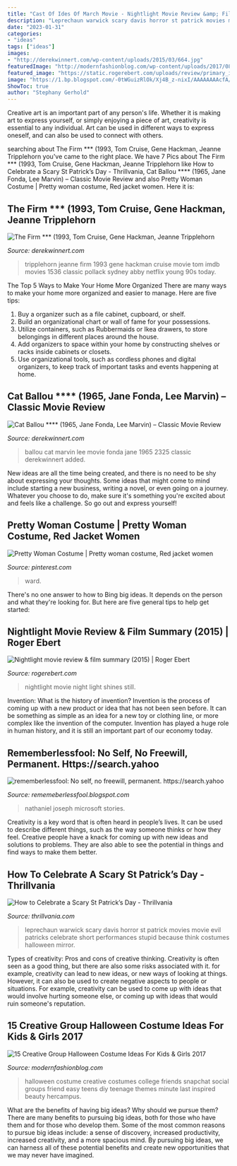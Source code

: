 ```yaml
---
title: "Cast Of Ides Of March Movie - Nightlight Movie Review &amp; Film Summary (2015)"
description: "Leprechaun warwick scary davis horror st patrick movies movie evil patricks celebrate short performances stupid because think costumes halloween mirror"
date: "2023-01-31"
categories:
- "ideas"
tags: ["ideas"]
images:
- "http://derekwinnert.com/wp-content/uploads/2015/03/664.jpg"
featuredImage: "http://modernfashionblog.com/wp-content/uploads/2017/08/15-Creative-Group-Halloween-Costume-Ideas-For-Kids-Girls-2017-10.jpg"
featured_image: "https://static.rogerebert.com/uploads/review/primary_image/reviews/nightlight-2015/hero_Nightlight-2015-1.jpg"
image: "https://1.bp.blogspot.com/-0tWGuizRlOk/Xj4B_z-nixI/AAAAAAAAcfA/fGyaa2zSerUNorN_VfVEKSJoUkITaVQtwCLcBGAsYHQ/s1600/Untitled384.png"
ShowToc: true
author: "Stephany Gerhold"
---
```



Creative art is an important part of any person's life. Whether it is making art to express yourself, or simply enjoying a piece of art, creativity is essential to any individual. Art can be used in different ways to express oneself, and can also be used to connect with others.

	

		
searching about The Firm *** (1993, Tom Cruise, Gene Hackman, Jeanne Tripplehorn you've came to the right place. We have 7 Pics about The Firm *** (1993, Tom Cruise, Gene Hackman, Jeanne Tripplehorn like How to Celebrate a Scary St Patrick’s Day - Thrillvania, Cat Ballou **** (1965, Jane Fonda, Lee Marvin) – Classic Movie Review and also Pretty Woman Costume | Pretty woman costume, Red jacket women. Here it is:
		
    
## The Firm *** (1993, Tom Cruise, Gene Hackman, Jeanne Tripplehorn

<img loading=lazy src="http://derekwinnert.com/wp-content/uploads/2014/08/439.jpg" onerror="this.onerror=null;this.src='https://tse3.mm.bing.net/th?id=OIP.G3jqf05yG48oAN_sxi5jFwHaE-&amp;pid=15.1';" alt="The Firm *** (1993, Tom Cruise, Gene Hackman, Jeanne Tripplehorn">

_Source: derekwinnert.com_

>tripplehorn jeanne firm 1993 gene hackman cruise movie tom imdb movies 1536 classic pollack sydney abby netflix young 90s today. 

	

The Top 5 Ways to Make Your Home More Organized
There are many ways to make your home more organized and easier to manage. Here are five tips: 
1. Buy a organizer such as a file cabinet, cupboard, or shelf. 
2. Build an organizational chart or wall of fame for your possessions. 
3. Utilize containers, such as Rubbermaids or Ikea drawers, to store belongings in different places around the house. 
4. Add organizers to space within your home by constructing shelves or racks inside cabinets or closets. 
5. Use organizational tools, such as cordless phones and digital organizers, to keep track of important tasks and events happening at home.

    
## Cat Ballou **** (1965, Jane Fonda, Lee Marvin) – Classic Movie Review

<img loading=lazy src="http://derekwinnert.com/wp-content/uploads/2015/03/664.jpg" onerror="this.onerror=null;this.src='https://tse4.mm.bing.net/th?id=OIP.bQN_iZMskgZfHLpXj6M1UQHaFz&amp;pid=15.1';" alt="Cat Ballou **** (1965, Jane Fonda, Lee Marvin) – Classic Movie Review">

_Source: derekwinnert.com_

>ballou cat marvin lee movie fonda jane 1965 2325 classic derekwinnert added. 

	

New ideas are all the time being created, and there is no need to be shy about expressing your thoughts. Some ideas that might come to mind include starting a new business, writing a novel, or even going on a journey. Whatever you choose to do, make sure it's something you're excited about and feels like a challenge. So go out and express yourself!

    
## Pretty Woman Costume | Pretty Woman Costume, Red Jacket Women

<img loading=lazy src="https://i.pinimg.com/736x/17/25/45/172545e82c2a2e225e6e1c564a1fae94.jpg" onerror="this.onerror=null;this.src='https://tse3.mm.bing.net/th?id=OIP.s2alVVbva8LnqLL2EyXREAHaJ4&amp;pid=15.1';" alt="Pretty Woman Costume | Pretty woman costume, Red jacket women">

_Source: pinterest.com_

>ward. 

	

There's no one answer to how to Bing big ideas. It depends on the person and what they're looking for. But here are five general tips to help get started: 

    
## Nightlight Movie Review &amp; Film Summary (2015) | Roger Ebert

<img loading=lazy src="https://static.rogerebert.com/uploads/review/primary_image/reviews/nightlight-2015/hero_Nightlight-2015-1.jpg" onerror="this.onerror=null;this.src='https://tse2.mm.bing.net/th?id=OIP.C9t3g2WssK1213eMFRxfMgHaDF&amp;pid=15.1';" alt="Nightlight movie review &amp; film summary (2015) | Roger Ebert">

_Source: rogerebert.com_

>nightlight movie night light shines still. 

	

Invention: What is the history of invention?
Invention is the process of coming up with a new product or idea that has not been seen before. It can be something as simple as an idea for a new toy or clothing line, or more complex like the invention of the computer. Invention has played a huge role in human history, and it is still an important part of our economy today.

    
## Rememberlessfool: No Self, No Freewill, Permanent. Https://search.yahoo

<img loading=lazy src="https://1.bp.blogspot.com/-0tWGuizRlOk/Xj4B_z-nixI/AAAAAAAAcfA/fGyaa2zSerUNorN_VfVEKSJoUkITaVQtwCLcBGAsYHQ/s1600/Untitled384.png" onerror="this.onerror=null;this.src='https://tse1.mm.bing.net/th?id=OIP.NmZDaGL4GKz0etZGgGxMfgHaEK&amp;pid=15.1';" alt="rememberlessfool: No self, no freewill, permanent. https://search.yahoo">

_Source: rememeberlessfool.blogspot.com_

>nathaniel joseph microsoft stories. 

	

Creativity is a key word that is often heard in people’s lives. It can be used to describe different things, such as the way someone thinks or how they feel. Creative people have a knack for coming up with new ideas and solutions to problems. They are also able to see the potential in things and find ways to make them better.

    
## How To Celebrate A Scary St Patrick’s Day - Thrillvania

<img loading=lazy src="https://www.thrillvania.com/wp-content/uploads/2019/03/Warwick-Davis-as-a-Leprechaun-1.jpg" onerror="this.onerror=null;this.src='https://tse4.mm.bing.net/th?id=OIP.-2vqJ8jsrFZzVSHHV_zWggHaJI&amp;pid=15.1';" alt="How to Celebrate a Scary St Patrick’s Day - Thrillvania">

_Source: thrillvania.com_

>leprechaun warwick scary davis horror st patrick movies movie evil patricks celebrate short performances stupid because think costumes halloween mirror. 

	

Types of creativity: Pros and cons of creative thinking.
Creativity is often seen as a good thing, but there are also some risks associated with it. for example, creativity can lead to new ideas, or new ways of looking at things. However, it can also be used to create negative aspects to people or situations. For example, creativity can be used to come up with ideas that would involve hurting someone else, or coming up with ideas that would ruin someone's reputation.

    
## 15 Creative Group Halloween Costume Ideas For Kids &amp; Girls 2017

<img loading=lazy src="http://modernfashionblog.com/wp-content/uploads/2017/08/15-Creative-Group-Halloween-Costume-Ideas-For-Kids-Girls-2017-10.jpg" onerror="this.onerror=null;this.src='https://tse2.mm.bing.net/th?id=OIP.TYYavVN0DHSizj0U0kAACQHaIY&amp;pid=15.1';" alt="15 Creative Group Halloween Costume Ideas For Kids &amp; Girls 2017">

_Source: modernfashionblog.com_

>halloween costume creative costumes college friends snapchat social groups friend easy teens diy teenage themes minute last inspired beauty hercampus. 

	

What are the benefits of having big ideas? Why should we pursue them?
There are many benefits to pursuing big ideas, both for those who have them and for those who develop them. Some of the most common reasons to pursue big ideas include: a sense of discovery, increased productivity, increased creativity, and a more spacious mind. By pursuing big ideas, we can harness all of these potential benefits and create new opportunities that we may never have imagined.

